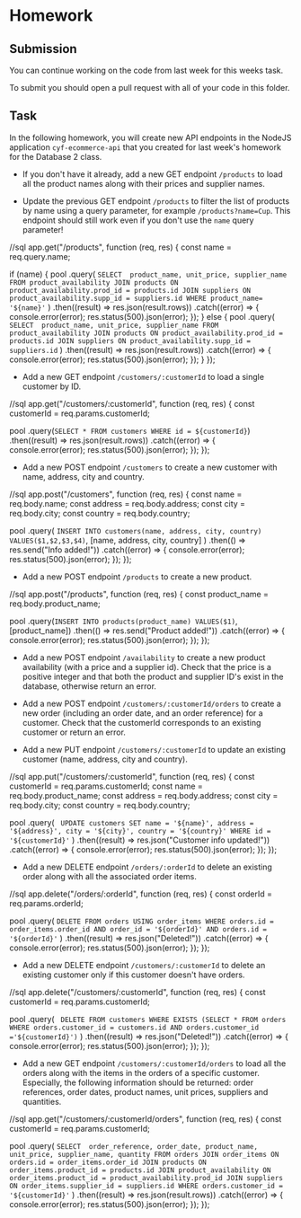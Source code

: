 # Homework

## Submission

You can continue working on the code from last week for this weeks task.

To submit you should open a pull request with all of your code in this folder.

## Task

In the following homework, you will create new API endpoints in the NodeJS application `cyf-ecommerce-api` that you created for last week's homework for the Database 2 class.

- If you don't have it already, add a new GET endpoint `/products` to load all the product names along with their prices and supplier names.

- Update the previous GET endpoint `/products` to filter the list of products by name using a query parameter, for example `/products?name=Cup`. This endpoint should still work even if you don't use the `name` query parameter!

//sql
app.get("/products", function (req, res) {
  const name = req.query.name;

  if (name) {
    pool
      .query(
        `SELECT  product_name, unit_price, supplier_name FROM product_availability JOIN products ON product_availability.prod_id = products.id JOIN suppliers ON product_availability.supp_id = suppliers.id WHERE product_name= '${name}'`
      )
      .then((result) => res.json(result.rows))
      .catch((error) => {
        console.error(error);
        res.status(500).json(error);
      });
  } else {
    pool
      .query(
        `SELECT  product_name, unit_price, supplier_name FROM product_availability JOIN products ON product_availability.prod_id = products.id JOIN suppliers ON product_availability.supp_id = suppliers.id`
      )
      .then((result) => res.json(result.rows))
      .catch((error) => {
        console.error(error);
        res.status(500).json(error);
      });
  }
});

- Add a new GET endpoint `/customers/:customerId` to load a single customer by ID.

//sql
app.get("/customers/:customerId", function (req, res) {
  const customerId = req.params.customerId;

  pool
    .query(`SELECT * FROM customers WHERE id = ${customerId}`)
    .then((result) => res.json(result.rows))
    .catch((error) => {
      console.error(error);
      res.status(500).json(error);
    });
});


- Add a new POST endpoint `/customers` to create a new customer with name, address, city and country.

//sql
app.post("/customers", function (req, res) {
  const name = req.body.name;
  const address = req.body.address;
  const city = req.body.city;
  const country = req.body.country;

  pool
    .query(
      `INSERT INTO customers(name, address, city, country) VALUES($1,$2,$3,$4)`,
      [name, address, city, country]
    )
    .then(() => res.send("Info added!"))
    .catch((error) => {
      console.error(error);
      res.status(500).json(error);
    });
});


- Add a new POST endpoint `/products` to create a new product.

//sql
app.post("/products", function (req, res) {
  const product_name = req.body.product_name;

  pool
    .query(`INSERT INTO products(product_name) VALUES($1)`, [product_name])
    .then(() => res.send("Product added!"))
    .catch((error) => {
      console.error(error);
      res.status(500).json(error);
    });
});

- Add a new POST endpoint `/availability` to create a new product availability (with a price and a supplier id). Check that the price is a positive integer and that both the product and supplier ID's exist in the database, otherwise return an error.

- Add a new POST endpoint `/customers/:customerId/orders` to create a new order (including an order date, and an order reference) for a customer. Check that the customerId corresponds to an existing customer or return an error.

- Add a new PUT endpoint `/customers/:customerId` to update an existing customer (name, address, city and country).

//sql 
app.put("/customers/:customerId", function (req, res) {
  const customerId = req.params.customerId;
  const name = req.body.product_name;
  const address = req.body.address;
  const city = req.body.city;
  const country = req.body.country;

  pool
    .query(
      ` UPDATE customers
       SET name = '${name}', address = '${address}', city = '${city}', country = '${country}'
       WHERE id = '${customerId}'`
    )
    .then((result) => res.json("Customer info updated!"))
    .catch((error) => {
      console.error(error);
      res.status(500).json(error);
    });
});

- Add a new DELETE endpoint `/orders/:orderId` to delete an existing order along with all the associated order items.

//sql 
app.delete("/orders/:orderId", function (req, res) {
  const orderId = req.params.orderId;

  pool
    .query(
      `DELETE FROM orders
      USING order_items WHERE orders.id = order_items.order_id AND order_id = '${orderId}' AND orders.id = '${orderId}'`
    )
    .then((result) => res.json("Deleted!"))
    .catch((error) => {
      console.error(error);
      res.status(500).json(error);
    });
});


- Add a new DELETE endpoint `/customers/:customerId` to delete an existing customer only if this customer doesn't have orders.

//sql
app.delete("/customers/:customerId", function (req, res) {
  const customerId = req.params.customerId;

  pool
    .query(
      ` DELETE FROM customers
        WHERE EXISTS (SELECT *
        FROM orders
        WHERE orders.customer_id = customers.id
        AND orders.customer_id ='${customerId}')`
    )
    .then((result) => res.json("Deleted!"))
    .catch((error) => {
      console.error(error);
      res.status(500).json(error);
    });
});

- Add a new GET endpoint `/customers/:customerId/orders` to load all the orders along with the items in the orders of a specific customer. Especially, the following information should be returned: order references, order dates, product names, unit prices, suppliers and quantities.

//sql
app.get("/customers/:customerId/orders", function (req, res) {
  const customerId = req.params.customerId;

  pool
    .query(
      `SELECT  order_reference, order_date, product_name, unit_price, supplier_name, quantity
FROM orders
JOIN order_items
ON orders.id = order_items.order_id
JOIN products
ON order_items.product_id = products.id
JOIN product_availability
ON order_items.product_id = product_availability.prod_id
JOIN suppliers
ON order_items.supplier_id = suppliers.id
WHERE orders.customer_id = '${customerId}'`
    )
    .then((result) => res.json(result.rows))
    .catch((error) => {
      console.error(error);
      res.status(500).json(error);
    });
});